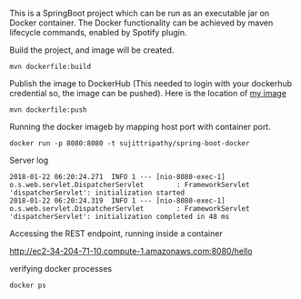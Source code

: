 This is a SpringBoot project which can be run as an executable jar on Docker container. The Docker functionality can be achieved by maven lifecycle commands, enabled by Spotify plugin.

Build the project, and image will be created.

```
mvn dockerfile:build
```

Publish the image to DockerHub (This needed to login with your dockerhub credential so, the image can be pushed). Here is the location of [my image](https://hub.docker.com/r/sujittripathy/spring-boot-docker/)

```
mvn dockerfile:push
```

Running the docker imageb by mapping host port with container port.

```
docker run -p 8080:8080 -t sujittripathy/spring-boot-docker
```

Server log 

```
2018-01-22 06:20:24.271  INFO 1 --- [nio-8080-exec-1] o.s.web.servlet.DispatcherServlet        : FrameworkServlet 'dispatcherServlet': initialization started
2018-01-22 06:20:24.319  INFO 1 --- [nio-8080-exec-1] o.s.web.servlet.DispatcherServlet        : FrameworkServlet 'dispatcherServlet': initialization completed in 48 ms
```

Accessing the REST endpoint, running inside a container

http://ec2-34-204-71-10.compute-1.amazonaws.com:8080/hello

verifying docker processes

```
docker ps
```
